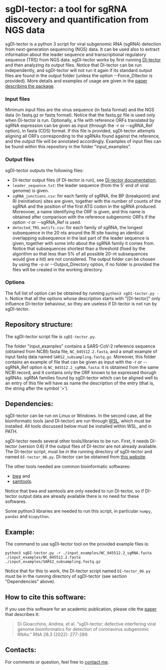 # sgDI-tector: a tool for sgRNA discovery and quantification from NGS data

sgDI-tector is a python 3 script for viral subgenomic RNA (sgRNA) detection
from next-generation sequencing (NGS) data.
It can be used also to extract information about
the leader sequence and transcriptional regulatory sequence (TRS) from NGS data.
sgDI-tector works by first running [DI-tector](https://rnajournal.cshlp.org/content/24/10/1285)
and then analyzing its output files.
Notice that DI-tector can be run independently, and sgDI-tector will
not run it again if its standard output files are found in the
output folder (unless the option --Force_DItector is provided).
More details and examples of usage are given in the [paper describing the
package](https://rnajournal.cshlp.org/content/28/3/277).

### Input files
Minimum input files are the virus sequence (in fasta format)
and the NGS data (in fastq.gz or fastq format). Notice that the fastq.gz file is
used only when DI-tector is run. Optionally, a file with reference ORFs
translated by sgRNA expression can be given as input
(through the -r or --sgRNA_Ref option), in fasta (CDS) format.
If this file is provided, sgDI-tector attempts aligning
all ORFs corresponding to the sgRNAs found against the reference, and the
output file will be annotated accordingly.
Examples of input files can be found within this repository in the folder
"input_examples".

### Output files
sgDI-tector outputs the following files:
- DI-tector output files (if DI-tector is run), see
[DI-tector documentation](https://rnajournal.cshlp.org/content/24/10/1285);
- `leader_sequence.txt`: the leader sequence (from the 5' end of viral genome)
is given.
- `sgRNA_junctions.csv`: for each family of sgRNA, the BP (breakpoint)
and RI (reinitiation) sites are given, together with the number of counts
of the sgRNA and the position of the first ATG codon in the sgRNA produced.
Moreovoer, a name identifying the ORF is given, and this name is obtained
after comparison with the reference subgenomic ORFs if the
option -r or --sgRNA_Ref is used.
- `detected_TRS_motifs.csv`: for each family of sgRNA, the longest subsequence
in the 20 nts around the RI site having an identical overlapping subsequence
in the last part of the leader sequence is given, together with some info
about the sgRNA family it comes from. Notice that subsequences shortest
than a threshold (fixed by the algorithm so that less than 5% of all possible
20-nt subsequences would give a hit) are not considered.
The output folder can be chosen by using the -o or --Output_Directory
option, if no folder is provided the files will be created in the working
directory.

### Options
The full list of option can be obtained by running
`python3 sgDI-tector.py -h`. Notice that all the options whose description
starts with "[DI-tector]" only influence DI-tector behaviour, so they are
useless if DI-tector is not run by sgDI-tector.

## Repository structure:
The sgDI-tector script file is `sgDI-tector.py`.

The folder "input_examples"
contains a SARS-CoV-2 reference sequence (obtained from NCBI) fasta file,
`NC_045512.2.fasta`, and a small example of input fastq data named `SARS2_subsampling.fastq.gz`.
Moreover, this folder contains an example of file that can be given as
input with the -r or --sgRNA_Ref option is `NC_045512.2_sgRNA.fasta`: it
is obtained from the same NCBI record, and it contains only the ORF
known to be expressed thorugh sgRNAs. sgRNA families found by sgDI-tector
which can be aligned well to an entry of this file will have as name the
description of the entry (that is, the string after the symbol '>').

## Dependencies:
sgDI-tector can be run on Linux or Windows. In the second case, all the
bioinformatic tools (and DI-tector) are run through [WSL](https://ubuntu.com/wsl),
which must be installed. All tools discussed below must be installed
within WSL, and in PATH.

sgDI-tector needs several other tools/libraries to be run. First, it
needs DI-tector (version 0.6) if the output files of DI-tector are not
already available. The DI-tector script, must be in the running
directory of sgDI-tector and named `DI-tector_06.py`.
DI-tector can be obtained from [this website](http://www.di-tector.cyame.eu/).

The other tools needed are common bioinformatic softwares:
- [bwa](http://www.htslib.org/) and
- [samtools](http://www.htslib.org/).

Notice that bwa and samtools are only needed to run DI-tector, so if
DI-tector output data are already available there is no need for these
softwares.

Some python3 libraries are needed to run this script, in particular
`numpy`, `pandas` and `biopython`.

## Example:
The command to use sgDI-tector tool on the provided example files is:

`python3 sgDI-tector.py -r ./input_examples/NC_045512.2_sgRNA.fasta ./input_examples/NC_045512.2.fasta ./input_examples/SARS2_subsampling.fastq.gz`

Notice that for this to work, the DI-tector script named `DI-tector_06.py` must be in the running directory of sgDI-tector (see section "Dependencies" above).

## How to cite this software:
If you  use this software for an academic publication, please cite the
[paper](https://rnajournal.cshlp.org/content/28/3/277) that describes it:

> Di Gioacchino, Andrea, et al. "sgDI-tector: defective interfering viral
  genome bioinformatics for detection of coronavirus subgenomic RNAs."
  RNA 28.3 (2022): 277-289.

## Contacts:
For comments or question, feel free to [contact me](mailto:andrea.dgioacchino@gmail.com).
